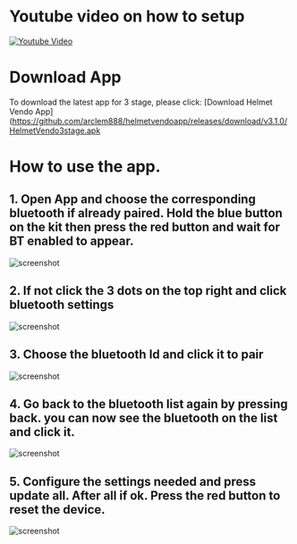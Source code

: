 # Youtube video on how to setup
[![Youtube Video](http://img.youtube.com/vi/rkEainFOV78/0.jpg)](http://www.youtube.com/watch?v=rkEainFOV78 "Helmet Vendo version 3.1")

# Download App
To download the latest app for 3 stage, please click:
[Download Helmet Vendo App](https://github.com/arclem888/helmetvendoapp/releases/download/v3.1.0/HelmetVendo3stage.apk

# How to use the app.
## 1. Open App and choose the corresponding bluetooth if already paired. Hold the blue button on the kit then press the red button and wait for BT enabled to appear.
![screenshot](Step1_bluetoothlist.jpg)
## 2. If not click the 3 dots on the top right and click bluetooth settings
![screenshot](Step2_bluetoothsettings.jpg)
## 3. Choose the bluetooth Id and click it to pair
![screenshot](Step3_pairbluetooth.jpg)
## 4. Go back to the bluetooth list again by pressing back. you can now see the bluetooth on the list and click it.
![screenshot](Step1_bluetoothlist.jpg)
## 5. Configure the settings needed and press update all. After all if ok. Press the red button to reset the device.
![screenshot](Step4_configuration.jpg)
